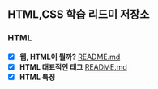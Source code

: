 ## HTML,CSS 학습 리드미 저장소 


### HTML
- [x] **웹, HTML이 뭘까?** [README.md](https://github.com/dhwjdgh1122/front-end/blob/main/html01/html-web.md)
- [x] **HTML 대표적인 태그** [README.md](https://github.com/dhwjdgh1122/front-end/blob/main/html02/html-tag.md)
- [x] **HTML 특징**